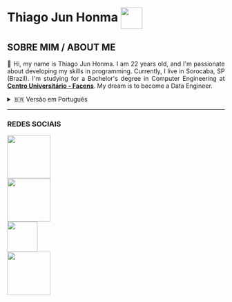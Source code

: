 # Thiago Jun Honma <img src="https://media1.giphy.com/media/v1.Y2lkPTc5MGI3NjExaGJraHVvMGM1bzh4am03NHFocXpkNjd2dThrMTF0NXk4eHpxaTJ0NSZlcD12MV9pbnRlcm5hbF9naWZfYnlfaWQmY3Q9Zw/78XCFBGOlS6keY1Bil/giphy.gif" width="50" height="50" style="vertical-align: middle;"/>

## SOBRE MIM / ABOUT ME
<p style="text-align: justify">
👋 Hi, my name is Thiago Jun Honma. I am 22 years old, and I'm passionate about developing my skills in programming. Currently, I live in Sorocaba, SP (Brazil). I'm studying for a Bachelor's degree in Computer Engineering at <a href="https://facens.br/" target="_blank" style="font-weight: bold">Centro Universitário - Facens</a>. My dream is to become a Data Engineer.
</p>

<details>
  <summary>🇧🇷 Versão em Português</summary>
  <p style="text-align: justify">
  👋 Olá, meu nome é Thiago Jun Honma, tenho 22 anos e sou apaixonado por desenvolver minhas habilidades em programação. Atualmente, moro em Sorocaba - SP. Estou cursando Bacharelado em Engenharia da Computação no <a href="https://facens.br/" target="_blank" style="font-weight: bold">Centro Universitário - Facens</a>. Meu sonho é me tornar um Engenheiro de Dados.
  </p>
</details>

<hr>

### REDES SOCIAIS
<p style="align-items: center">
<img src="https://cdn.uconnectlabs.com/wp-content/uploads/sites/311/2024/06/LinkedIn-Logo.wine_-480x320.png?v=52634" height="100" width="100" style="display: flex; justify-content: space-between; align-items: center; gap: 20px">
<img src="https://parspng.com/wp-content/uploads/2022/10/gmailpng.parspng.com-2.png" height="100" width="100" style="display: flex; justify-content: space-between; align-items: center; gap: 20px">
<img src="https://encrypted-tbn0.gstatic.com/images?q=tbn:ANd9GcTuS5EOtDelDx5tDdpjNevnFzXpnPCpFtvHxR0EcJ5Xaqrk4C2p9y8-FkLFGCiKb1b5aHo&usqp=CAU" height="70" width="70" style="display: flex; justify-content: space-between; align-items: center; gap: 20px">
<img src="https://static.vecteezy.com/system/resources/previews/042/148/611/non_2x/new-twitter-x-logo-twitter-icon-x-social-media-icon-free-png.png" height="100" width="100" style="display: flex; justify-content: space-between; align-items: center; gap: 20px">
</p>